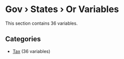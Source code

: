 # Gov › States › Or Variables

This section contains 36 variables.

## Categories

- [Tax](tax/index.md) (36 variables)
